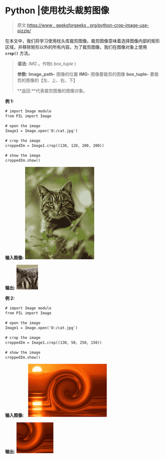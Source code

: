 # Python |使用枕头裁剪图像

> 原文:[https://www . geeksforgeeks . org/python-crop-image-use-pizzle/](https://www.geeksforgeeks.org/python-crop-image-using-pillow/)

在本文中，我们将学习使用枕头库裁剪图像。裁剪图像意味着选择图像内部的矩形区域，并移除矩形以外的所有内容。为了裁剪图像，我们在图像对象上使用 **`crop()`** 方法。

> **语法:** *IMG* 。作物( *box_tuple* )
> 
> **参数:**
> **Image_path-** 图像的位置
> **IMG-** 图像要裁剪的图像
> **box_tuple-** 要裁剪的图像的【左、上、右、下】
> 
> **返回:**代表裁剪图像的图像对象。

**例 1:**

```
# import Image module
from PIL import Image

# open the image
Image1 = Image.open('D:/cat.jpg')

# crop the image
croppedIm = Image1.crop((130, 120, 200, 200))

# show the image
croppedIm.show()
```

**输入图像:**
![](img/41b72b96bb42fb49770875f89576307f.png)

**输出:**
![](img/5a9d6bec66d7c127cdce30ce959ee047.png)

**例 2:**

```
# import Image module
from PIL import Image

# open the image
Image1 = Image.open('D:/cat.jpg')

# crop the image
croppedIm = Image1.crop((130, 50, 250, 150))

# show the image
croppedIm.show()
```

**输入图像:**
![](img/9484b2059b01c33d6b681bc0d87c42fc.png)

**输出:**
![](img/0d78058ba0b7f0a21ae3f231b726f74f.png)